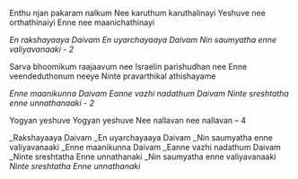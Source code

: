 Enthu njan pakaram nalkum
Nee karuthum karuthalinayi
Yeshuve nee orthathinaiyi
Enne nee maanichathinayi

_En rakshayaaya Daivam
En uyarchayaaya Daivam
Nin saumyatha enne valiyavanaaki - 2_

Sarva bhoomikum raajaavum nee
Israelin parishudhan nee
Enne veendeduthonum neeye
Ninte pravarthikal athishayame

_Enne maanikunna Daivam
Eanne vazhi nadathum Daivam
Ninte sreshtatha enne unnathanaaki  - 2_

Yogyan yeshuve Yogyan yeshuve
Nee nallavan nee nallavan – 4

_Rakshayaaya Daivam
_En uyarchayaaya Daivam
_Nin saumyatha enne valiyavanaaki
_Enne maanikunna Daivam
_Eanne vazhi nadathum Daivam
_Ninte sreshtatha Enne unnathanaki
_Nin saumyatha enne valiyavanaaki
_Ninte sreshtatha Enne unnathanaki_

